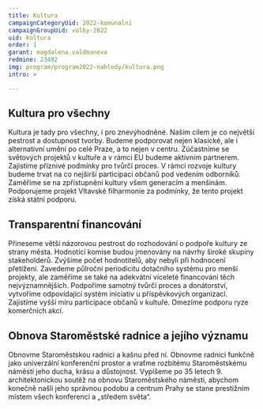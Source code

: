 ```yaml
---
title: Kultura
campaignCategoryUid: 2022-komunalni
campaignGroupUid: volby-2022
uid: kultura
order: 1
garant: magdalena.valdmanova
redmine: 23492
img: program/program2022-nahledy/kultura.png
intro: >

---
```


## Kultura pro všechny
Kultura je tady pro všechny, i pro znevýhodněné. Naším cílem je co největší pestrost a dostupnost tvorby. Budeme podporovat nejen klasické, ale i alternativní umění po celé Praze, a to nejen v centru. Zúčastníme se světových projektů v kultuře a v rámci EU budeme aktivním partnerem. Zajistíme příznivé podmínky pro tvůrčí proces. V rámci rozvoje kultury budeme trvat na co nejširší participaci občanů pod vedením odborníků. Zaměříme se na zpřístupnění kultury všem generacím a menšinám. Podporujeme projekt Vltavské filharmonie za podmínky, že tento projekt získá státní podporu.

## Transparentní financování
Přineseme větší názorovou pestrost do rozhodování o podpoře kultury ze strany města. Hodnotící komise budou jmenovány na návrhy široké skupiny stakeholderů. Zvýšíme počet hodnotitelů, aby nebyli při hodnocení přetížení. Zavedeme půlroční periodicitu dotačního systému pro menší projekty, ale zaměříme se také na adekvátní víceleté financování těch nejvýznamnějších. Podpoříme samotný tvůrčí proces a donátorství, vytvoříme odpovídající systém iniciativ u příspěvkových organizací. Zajistíme vyšší míru participace občanů v kultuře. Omezíme podporu ryze komerčních akcí.

## Obnova Staroměstské radnice a jejího významu
Obnovme Staroměstskou radnici a kašnu před ní. Obnovme radnici funkčně jako univerzální konferenční prostor a vraťme rozbitému Staroměstskému náměstí jeho ducha, krásu a důstojnost. Vypíšeme po 35 letech 9. architektonickou soutěž na obnovu Staroměstského náměstí, abychom konečně našli jeho správnou podobu a centrum Prahy se stane prestižním místem všech konferencí a „středem světa“.